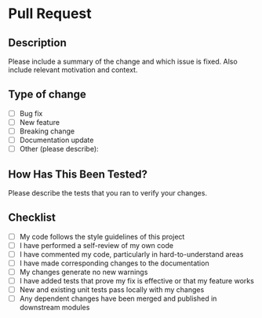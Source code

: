 # Pull Request

## Description

Please include a summary of the change and which issue is fixed. Also include relevant motivation
and context.

## Type of change

- [ ] Bug fix
- [ ] New feature
- [ ] Breaking change
- [ ] Documentation update
- [ ] Other (please describe):

## How Has This Been Tested?

Please describe the tests that you ran to verify your changes.

## Checklist

- [ ] My code follows the style guidelines of this project
- [ ] I have performed a self-review of my own code
- [ ] I have commented my code, particularly in hard-to-understand areas
- [ ] I have made corresponding changes to the documentation
- [ ] My changes generate no new warnings
- [ ] I have added tests that prove my fix is effective or that my feature works
- [ ] New and existing unit tests pass locally with my changes
- [ ] Any dependent changes have been merged and published in downstream modules
